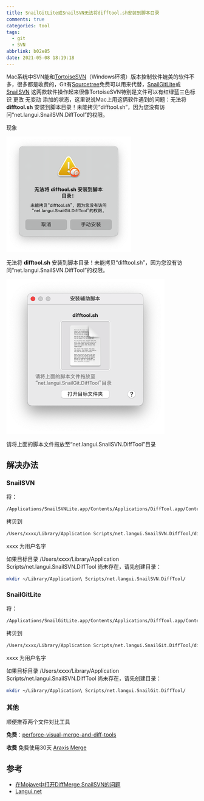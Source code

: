 ```yaml
---
title: SnailGitLite或SnailSVN无法将difftool.sh安装到脚本目录
comments: true
categories: tool
tags:
  - git
  - SVN
abbrlink: b02e85
date: 2021-05-08 18:19:18
---
```


Mac系统中SVN能和[TortoiseSVN](https://tortoisesvn.net/downloads.html)（Windows环境）版本控制软件媲美的软件不多，很多都是收费的，Git有[Sourcetree](https://www.sourcetreeapp.com/)免费可以用来代替，[SnailGitLite](https://langui.net/snailgit/)或[SnailSVN](https://langui.net/snailsvn/) 这两款软件操作起来很像TortoiseSVN特别是文件可以有红绿蓝三色标识 更改 无变动 添加的状态，这里说说Mac上用这俩软件遇到的问题：无法将 **difftool.sh** 安装到脚本目录！未能拷贝“difftool.sh”，因为您没有访问“net.langui.SnailSVN.DiffTool”的权限。
<!--more-->现象

![image-20210508175857914](SnailGitLite或SnailSVN无法将difftool-sh安装到脚本目录/image-20210508175857914.png)

无法将 **difftool.sh** 安装到脚本目录！未能拷贝“difftool.sh”，因为您没有访问“net.langui.SnailSVN.DiffTool”的权限。

![image-20210508175914216](SnailGitLite或SnailSVN无法将difftool-sh安装到脚本目录/image-20210508175914216.png)

请将上面的脚本文件拖放至“net.langui.SnailSVN.DiffTool”目录

## 解决办法

### SnailSVN

将：

```bash
/Applications/SnailSVNLite.app/Contents/Applications/DiffTool.app/Contents/Resources/difftool.sh
```

拷贝到

```bash
/Users/xxxx/Library/Application Scripts/net.langui.SnailSVN.DiffTool/difftool.sh
```

xxxx 为用户名字 

如果目标目录 /Users/xxxx/Library/Application Scripts/net.langui.SnailSVN.DiffTool 尚未存在，请先创建目录：

```bash
mkdir ~/Library/Application\ Scripts/net.langui.SnailSVN.DiffTool/
```

### SnailGitLite

将：

```bash
/Applications/SnailGitLite.app/Contents/Applications/DiffTool.app/Contents/Resources/difftool.sh
```

拷贝到

```bash
/Users/xxxx/Library/Application Scripts/net.langui.SnailGit.DiffTool/difftool.sh
```

xxxx 为用户名字 

如果目标目录 /Users/xxxx/Library/Application Scripts/net.langui.SnailSVN.DiffTool 尚未存在，请先创建目录：

```bash
mkdir ~/Library/Application\ Scripts/net.langui.SnailGit.DiffTool/
```

### 其他

顺便推荐两个文件对比工具

**免费**：[perforce-visual-merge-and-diff-tools](https://www.perforce.com/product/components/perforce-visual-merge-and-diff-tools)

**收费** 免费使用30天 [Araxis Merge](https://www.araxis.com/merge/documentation-os-x/release-notes)

## 参考

- [在Mojave中打开DiffMerge SnailSVN的问题](https://xbuba.com/questions/52896991)
- [Langui.net](https://langui.net/snailsvn/)



